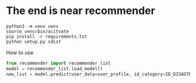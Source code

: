 # The end is near recommender
```
python3 -m venv venv
source venv/bin/acitvate
pip install -r requirements.txt
python setup.py sdist
```

How to use
```python
from recommender import recommender_list
model = recommender_list.load_model()
new_list = model.predict(user_data=user_profile, id_category=ID_DISASTER)

```
